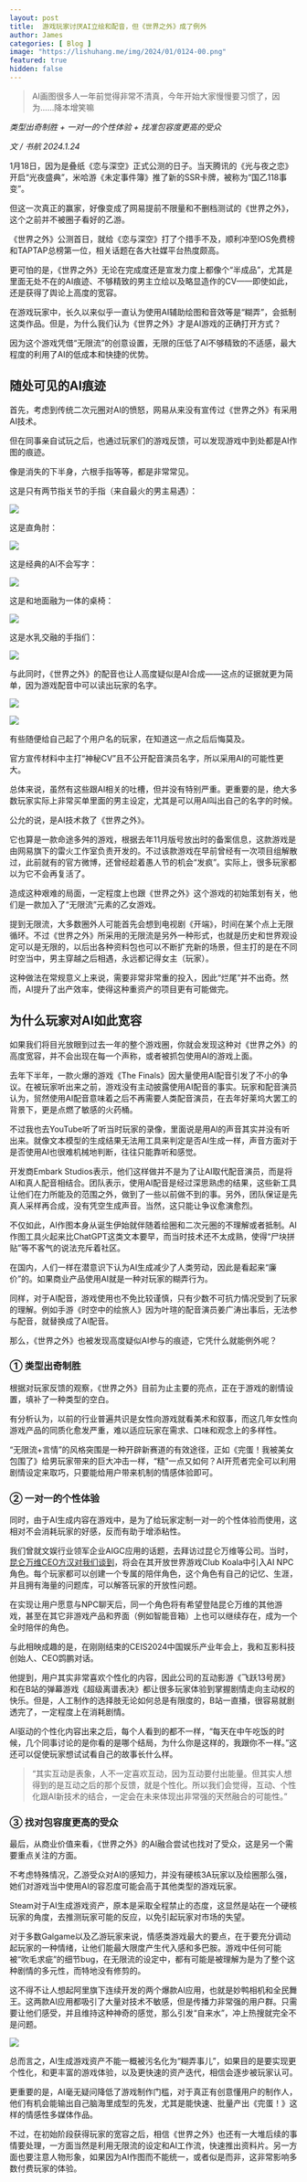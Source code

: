 ```yaml
---
layout: post
title:  游戏玩家讨厌AI立绘和配音，但《世界之外》成了例外
author: James
categories: [ Blog ]
image: "https://lishuhang.me/img/2024/01/0124-00.png"
featured: true
hidden: false
---
```


>  AI画图很多人一年前觉得非常不清真，今年开始大家慢慢要习惯了，因为……降本增笑嘛

*类型出奇制胜 + 一对一的个性体验 + 找准包容度更高的受众*

*文 / 书航 2024.1.24*

1月18日，因为是叠纸《恋与深空》正式公测的日子。当天腾讯的《光与夜之恋》开启“光夜盛典”，米哈游《未定事件簿》推了新的SSR卡牌，被称为“国乙118事变”。

但这一次真正的赢家，好像变成了网易提前不限量和不删档测试的《世界之外》，这个之前并不被圈子看好的乙游。

《世界之外》公测首日，就给《恋与深空》打了个措手不及，顺利冲至IOS免费榜和TAPTAP总榜第一位，相关话题在各大社媒平台热度颇高。

更可怕的是，《世界之外》无论在完成度还是宣发力度上都像个“半成品”，尤其是里面无处不在的AI痕迹、不够精致的男主立绘以及略显造作的CV——即使如此，还是获得了舆论上高度的宽容。

在游戏玩家中，长久以来似乎一直认为使用AI辅助绘图和音效等是“糊弄”，会抵制这类作品。但是，为什么我们认为《世界之外》才是AI游戏的正确打开方式？

因为这个游戏凭借“无限流”的创意设置，无限的压低了AI不够精致的不适感，最大程度的利用了AI的低成本和快捷的优势。

## 随处可见的AI痕迹  

首先，考虑到传统二次元圈对AI的愤怒，网易从来没有宣传过《世界之外》有采用AI技术。

但在同事亲自试玩之后，也通过玩家们的游戏反馈，可以发现游戏中到处都是AI作图的痕迹。

像是消失的下半身，六根手指等等，都是非常常见。

这是只有两节指关节的手指（来自最火的男主易遇）：

![](https://lishuhang.me/img/2024/01/0124-01.png)

这是直角肘： 

![](https://lishuhang.me/img/2024/01/0124-02.jpg)

这是经典的AI不会写字：

![](https://lishuhang.me/img/2024/01/0124-03.jpg)

这是和地面融为一体的桌椅：

![](https://lishuhang.me/img/2024/01/0124-04.jpg)

这是水乳交融的手指们：

![](https://lishuhang.me/img/2024/01/0124-05.jpg)

与此同时，《世界之外》的配音也让人高度疑似是AI合成——这点的证据就更为简单，因为游戏配音中可以读出玩家的名字。

![](https://lishuhang.me/img/2024/01/0124-06.jpg)

![](https://lishuhang.me/img/2024/01/0124-07.jpg)

有些随便给自己起了个用户名的玩家，在知道这一点之后后悔莫及。

官方宣传材料中主打“神秘CV”且不公开配音演员名字，所以采用AI的可能性更大。

总体来说，虽然有这些跟AI相关的吐槽，但并没有特别严重。更重要的是，绝大多数玩家实际上非常买单里面的男主设定，尤其是可以用AI叫出自己的名字的时候。

公允的说，是AI技术救了《世界之外》。

它也算是一款命途多舛的游戏，根据去年11月版号放出时的备案信息，这款游戏是由网易旗下的雷火工作室负责开发的。不过该款游戏在早前曾经有一次项目组解散过，此前就有的官方微博，还曾经趁着愚人节的机会“发疯”。实际上，很多玩家都以为它不会再复活了。

造成这种艰难的局面，一定程度上也跟《世界之外》这个游戏的初始策划有关，他们是一款加入了“无限流”元素的乙女游戏。

提到无限流，大多数圈外人可能首先会想到电视剧《开端》，时间在某个点上无限循环。不过《世界之外》所采用的无限流是另外一种形式，也就是历史和世界观设定可以是无限的，以后出各种资料包也可以不断扩充新的场景，但主打的是在不同时空当中，男主穿越之后相遇，永远都记得女主（玩家）。

这种做法在常规意义上来说，需要非常非常重的投入，因此“烂尾”并不出奇。然而，AI提升了出产效率，使得这种重资产的项目更有可能做完。

## 为什么玩家对AI如此宽容

如果我们将目光放眼到过去一年的整个游戏圈，你就会发现这种对《世界之外》的高度宽容，并不会出现在每一个声称，或者被抓包使用AI的游戏上面。

去年下半年，一款火爆的游戏《The Finals》因大量使用AI配音引发了不小的争议。在被玩家听出来之前，游戏没有主动披露使用AI配音的事实。玩家和配音演员认为，贸然使用AI配音意味着之后不再需要人类配音演员，在去年好莱坞大罢工的背景下，更是点燃了敏感的火药桶。

不过我也去YouTube听了听当时玩家的录像，里面说是用AI的声音其实并没有听出来。就像文本模型的生成结果无法用工具来判定是否AI生成一样，声音方面对于是否使用AI也很难机械地判断，往往只能靠听和感觉。

开发商Embark Studios表示，他们这样做并不是为了让AI取代配音演员，而是将AI和真人配音相结合。团队表示，使用AI配音是经过深思熟虑的结果，这些新工具让他们在力所能及的范围之外，做到了一些以前做不到的事。另外，团队保证是先真人采样再合成，没有凭空生成声音。当然，这只能让争议愈演愈烈。

不仅如此，AI作图本身从诞生伊始就伴随着绘圈和二次元圈的不理解或者抵制。AI作图工具火起来比ChatGPT这类文本要早，而当时技术还不太成熟，使得“尸块拼贴”等不客气的说法充斥着社区。

在国内，人们一样在潜意识下认为AI生成减少了人类劳动，因此是看起来“廉价”的。如果商业产品使用AI就是一种对玩家的糊弄行为。

同样，对于AI配音，游戏使用也不免比较谨慎，只有少数不可抗力情况受到了玩家的理解。例如手游《时空中的绘旅人》因为叶瑄的配音演员姜广涛出事后，无法参与配音，就替换成了AI配音。

那么，《世界之外》也被发现高度疑似AI参与的痕迹，它凭什么就能例外呢？

### ① 类型出奇制胜

根据对玩家反馈的观察，《世界之外》目前为止主要的亮点，正在于游戏的剧情设置，填补了一种类型的空白。

有分析认为，以前的行业普遍共识是女性向游戏就看美术和叙事，而这几年女性向游戏产品的同质化愈发严重，难以适应玩家在需求、口味和观念上的多样性。

“无限流+言情”的风格突围是一种开辟新赛道的有效途径，正如《完蛋！我被美女包围了》给男玩家带来的巨大冲击一样，“糙”一点又如何？AI开荒者完全可以利用剧情设定来取巧，只要能给用户带来机制的情感体验即可。 

### ② 一对一的个性体验

同时，由于AI生成内容在游戏中，是为了给玩家定制一对一的个性体验而使用，这相对不会消耗玩家的好感，反而有助于增添粘性。

我们曾就文娱行业领军企业AIGC应用的话题，去拜访过昆仑万维等公司。当时，[昆仑万维CEO方汉对我们谈到](https://mp.weixin.qq.com/s?__biz=Mzg5ODkwOTM2NA==&mid=2247605583&idx=1&sn=8812286a412dcbf622d7ad45dda7e78a&scene=21#wechat_redirect)，将会在其开放世界游戏Club Koala中引入AI NPC角色。每个玩家都可以创建一个专属的陪伴角色，这个角色有自己的记忆、生涯，并且拥有海量的问题库，可以解答玩家的开放性问题。

在实现让用户愿意与NPC聊天后，同一个角色将有希望登陆昆仑万维的其他游戏，甚至在其它非游戏产品和界面（例如智能音箱）上也可以继续存在，成为一个全时陪伴的角色。

与此相映成趣的是，在刚刚结束的CEIS2024中国娱乐产业年会上，我和互影科技创始人、CEO鹍鹏对话。

他提到，用户其实非常喜欢个性化的内容，因此公司的互动影游《飞跃13号房》和在B站的弹幕游戏《超级离谱表决》都让很多玩家体验到掌握剧情走向主动权的快乐。但是，人工制作的选择肢无论如何总是有限度的，B站一直播，很容易就剧透完了，一定程度上在消耗剧情。

AI驱动的个性化内容出来之后，每个人看到的都不一样，“每天在中午吃饭的时候，几个同事讨论的是你看的是哪个结局，为什么你是这样的，我跟你不一样。”这还可以促使玩家想试试看自己的故事长什么样。

> “其实互动是表象，人不一定喜欢互动，因为互动要付出能量。但其实人想得到的是互动之后的那个反馈，就是个性化。所以我们会觉得，互动、个性化跟AI新技术的结合，一定会在未来体现出非常强的天然融合的可能性。”

### ③ 找对包容度更高的受众

最后，从商业价值来看，《世界之外》的AI融合尝试也找对了受众，这是另一个需要重点关注的方面。

不考虑特殊情况，乙游受众对AI的感知力，并没有硬核3A玩家以及绘圈那么强，她们对游戏当中使用AI的容忍度可能会高于其他类型的游戏玩家。 

Steam对于AI生成游戏资产，原本是采取全程禁止的态度，这显然是站在一个硬核玩家的角度，去推测玩家可能的反应，以免引起玩家对市场的失望。

对于多数Galgame以及乙游玩家来说，情感类游戏最大的要点，在于要充分调动起玩家的一种情绪，让他们能最大限度产生代入感和多巴胺。游戏中任何可能被“吹毛求疵”的细节bug，在无限流的设定中，都有可能是被理解为是为了整个这种剧情的多元性，而特地没有修剪的。

这不得不让人想起阿里旗下连续开发的两个爆款AI应用，也就是妙鸭相机和全民舞王。这两款AI应用都吸引了大量对技术不敏感，但是传播力非常强的用户群。只需要让他们感受，并且维持这种神奇的感觉，那么引发“自来水”，冲上热搜就完全不是问题。

![](https://lishuhang.me/img/2024/01/0124-08.jpg)

总而言之，AI生成游戏资产不能一概被污名化为“糊弄事儿”，如果目的是要实现更个性化，和更丰富的游戏体验，以及更快速的资产迭代，相信会逐步被玩家认可。

更重要的是，AI毫无疑问降低了游戏制作门槛，对于真正有创意懂用户的制作人，他们有机会能输出自己脑海里成型的先发，尤其是能快速、批量产出《完蛋！》这样的情感性多媒体作品。

不过，在初始阶段获得玩家的宽容之后，相信《世界之外》也还有一大堆后续的事情要处理，一方面当然是利用无限流的设定和AI工作流，快速推出资料片。另一方面也要注意人物形象，如果因为AI作图而不能统一，或者似是而非，这非常影响多数付费玩家的体验。

